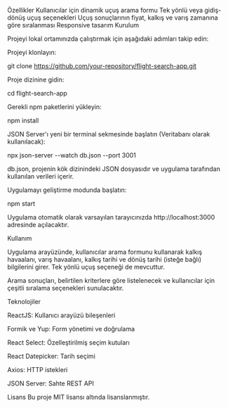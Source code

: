 Özellikler
Kullanıcılar için dinamik uçuş arama formu
Tek yönlü veya gidiş-dönüş uçuş seçenekleri
Uçuş sonuçlarının fiyat, kalkış ve varış zamanına göre sıralanması
Responsive tasarım
Kurulum

Projeyi lokal ortamınızda çalıştırmak için aşağıdaki adımları takip edin:

Projeyi klonlayın:

git clone https://github.com/your-repository/flight-search-app.git

Proje dizinine gidin:

cd flight-search-app

Gerekli npm paketlerini yükleyin:

npm install

JSON Server'ı yeni bir terminal sekmesinde başlatın (Veritabanı olarak kullanılacak):

npx json-server --watch db.json --port 3001

db.json, projenin kök dizinindeki JSON dosyasıdır ve uygulama tarafından kullanılan verileri içerir.

Uygulamayı geliştirme modunda başlatın:

npm start

Uygulama otomatik olarak varsayılan tarayıcınızda http://localhost:3000 adresinde açılacaktır.

Kullanım

Uygulama arayüzünde, kullanıcılar arama formunu kullanarak kalkış havaalanı, varış havaalanı, kalkış tarihi ve dönüş tarihi (isteğe bağlı) bilgilerini girer. Tek yönlü uçuş seçeneği de mevcuttur.

Arama sonuçları, belirtilen kriterlere göre listelenecek ve kullanıcılar için çeşitli sıralama seçenekleri sunulacaktır.

Teknolojiler

ReactJS: Kullanıcı arayüzü bileşenleri

Formik ve Yup: Form yönetimi ve doğrulama

React Select: Özelleştirilmiş seçim kutuları

React Datepicker: Tarih seçimi

Axios: HTTP istekleri

JSON Server: Sahte REST API

Lisans
Bu proje MIT lisansı altında lisanslanmıştır.
